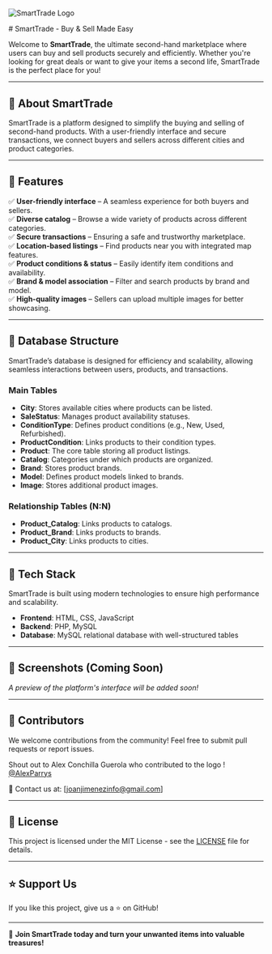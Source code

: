 # <p align="center">
  <img src="https://github.com/user-attachments/assets/8387740e-7c8f-422e-97e0-e3c37d8e2adc" alt="SmartTrade Logo">
</p>
# SmartTrade - Buy & Sell Made Easy

Welcome to **SmartTrade**, the ultimate second-hand marketplace where users can buy and sell products securely and efficiently. Whether you're looking for great deals or want to give your items a second life, SmartTrade is the perfect place for you!

---

## 📌 About SmartTrade

SmartTrade is a platform designed to simplify the buying and selling of second-hand products. With a user-friendly interface and secure transactions, we connect buyers and sellers across different cities and product categories.

---

## 🚀 Features

✅ **User-friendly interface** – A seamless experience for both buyers and sellers.  
✅ **Diverse catalog** – Browse a wide variety of products across different categories.  
✅ **Secure transactions** – Ensuring a safe and trustworthy marketplace.  
✅ **Location-based listings** – Find products near you with integrated map features.  
✅ **Product conditions & status** – Easily identify item conditions and availability.  
✅ **Brand & model association** – Filter and search products by brand and model.  
✅ **High-quality images** – Sellers can upload multiple images for better showcasing.  

---

## 📂 Database Structure

SmartTrade’s database is designed for efficiency and scalability, allowing seamless interactions between users, products, and transactions.

### **Main Tables**
- **City**: Stores available cities where products can be listed.
- **SaleStatus**: Manages product availability statuses.
- **ConditionType**: Defines product conditions (e.g., New, Used, Refurbished).
- **ProductCondition**: Links products to their condition types.
- **Product**: The core table storing all product listings.
- **Catalog**: Categories under which products are organized.
- **Brand**: Stores product brands.
- **Model**: Defines product models linked to brands.
- **Image**: Stores additional product images.

### **Relationship Tables (N:N)**
- **Product_Catalog**: Links products to catalogs.
- **Product_Brand**: Links products to brands.
- **Product_City**: Links products to cities.

---

## 🔧 Tech Stack

SmartTrade is built using modern technologies to ensure high performance and scalability.

- **Frontend**: HTML, CSS, JavaScript
- **Backend**: PHP, MySQL
- **Database**: MySQL relational database with well-structured tables

---

## 📸 Screenshots (Coming Soon)

_A preview of the platform's interface will be added soon!_

---

## 👥 Contributors

We welcome contributions from the community! Feel free to submit pull requests or report issues.

Shout out to Alex Conchilla Guerola who contributed to the logo ! [@AlexParrys](https://github.com/AlexParrys)

📧 Contact us at: [joanjimenezinfo@gmail.com]

---

## 📜 License

This project is licensed under the MIT License - see the [LICENSE](LICENSE) file for details.

---

## ⭐ Support Us

If you like this project, give us a ⭐ on GitHub!

---

🚀 **Join SmartTrade today and turn your unwanted items into valuable treasures!**
